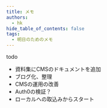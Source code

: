 ```yaml
---
title: メモ
authors:
  - hk
hide_table_of_contents: false
tags:
  - 明日のためのメモ
---
```

todo
- 資料集にCMSのドキュメントを追加
- ブログ化、整理
- CMSの運用の改善
- Auth0の検証？
- ローカルへの取込みからスタート
